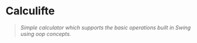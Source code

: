# Calculifte

>_Simple calculator which supports the basic operations built in Swing using oop concepts._


